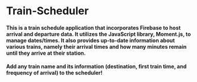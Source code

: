 # Train-Scheduler

#### This is a train schedule application that incorporates Firebase to host arrival and departure data. It utilizes the JavaScript library, Moment.js, to manage dates/times. It also provides up-to-date information about various trains, namely their arrival times and how many minutes remain until they arrive at their station.

#### Add any train name and its information (destination, first train time, and frequency of arrival) to the scheduler!
